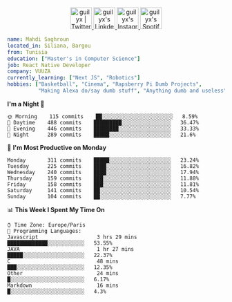


<p align="center">
<br/>
<a href="https://twitter.com/mahdisaghroun">
  <img alt="guilyx | Twitter" width="50px" src="https://user-images.githubusercontent.com/43545812/144034996-602b144a-16e1-41cc-99e7-c6040b20dcaf.png"/>
</a>
<a href="https://www.linkedin.com/in/mahdi-saghroun-201773150/">
  <img alt="guilyx's LinkdeIN" width="50px" src="https://user-images.githubusercontent.com/43545812/144035037-0f415fc7-9f96-4517-a370-ccc6e78a714b.png" />
</a>
<a href="https://www.instagram.com/mahdi_zerobug">
  <img alt="guilyx's Instagram" width="50px" src="https://user-images.githubusercontent.com/43545812/144035088-0dfb165f-8fe0-4d13-896c-876c29d2b128.png" />
</a>
<a href="https://open.spotify.com/user/11147618695?si=zZFn6uAGRLyoU02lsG50GA">
  <img alt="guilyx's Spotify" width="50px" src="https://user-images.githubusercontent.com/43545812/144035120-1ad5169b-91c7-4078-bef9-6a82c733f373.png" />
</a>
</p>

```yaml
name: Mahdi Saghroun
located_in: Siliana, Bargou
from: Tunisia
education: ["Master's in Computer Science"]
job: React Native Developer
company: VUUZA
currently_learning: ["Next JS", "Robotics"]
hobbies: ["Basketball", "Cinema", "Rapsberry Pi Dumb Projects",
          "Making Alexa do/say dumb stuff", "Anything dumb and useless"]

```






**I'm a Night 🦉** 

```text
🌞 Morning    115 commits    ██░░░░░░░░░░░░░░░░░░░░░░░   8.59% 
🌆 Daytime    488 commits    █████████░░░░░░░░░░░░░░░░   36.47% 
🌃 Evening    446 commits    ████████░░░░░░░░░░░░░░░░░   33.33% 
🌙 Night      289 commits    █████░░░░░░░░░░░░░░░░░░░░   21.6%
```
📅 **I'm Most Productive on Monday** 

```text
Monday       311 commits    █████░░░░░░░░░░░░░░░░░░░░   23.24% 
Tuesday      225 commits    ████░░░░░░░░░░░░░░░░░░░░░   16.82% 
Wednesday    240 commits    ████░░░░░░░░░░░░░░░░░░░░░   17.94% 
Thursday     159 commits    ███░░░░░░░░░░░░░░░░░░░░░░   11.88% 
Friday       158 commits    ███░░░░░░░░░░░░░░░░░░░░░░   11.81% 
Saturday     141 commits    ██░░░░░░░░░░░░░░░░░░░░░░░   10.54% 
Sunday       104 commits    ██░░░░░░░░░░░░░░░░░░░░░░░   7.77%
```


📊 **This Week I Spent My Time On** 

```text
⌚︎ Time Zone: Europe/Paris
💬 Programming Languages: 
Javascript                   3 hrs 29 mins       █████████████░░░░░░░░░░░░   53.55% 
JAVA                         1 hr 27 mins        █████░░░░░░░░░░░░░░░░░░░░   22.37% 
C                            48 mins             ███░░░░░░░░░░░░░░░░░░░░░░   12.35% 
Other                        24 mins             █░░░░░░░░░░░░░░░░░░░░░░░░   6.17% 
Markdown                     16 mins             █░░░░░░░░░░░░░░░░░░░░░░░░   4.3%
```
